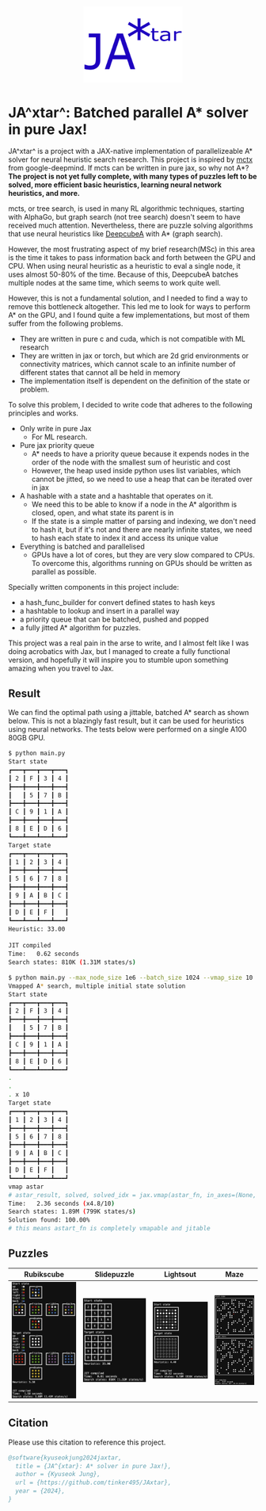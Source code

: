 <div align="center">
  <img src="images/JAxtar.png" alt="logo" width="200"></img>
</div>

# JA^xtar^: Batched parallel A\* solver in pure Jax!

JA^xtar^ is a project with a JAX-native implementation of parallelizeable A\* solver for neural heuristic search research.
This project is inspired by [mctx](https://github.com/google-deepmind/mctx) from google-deepmind. If mcts can be written in pure jax, so why not A\*?
**The project is not yet fully complete, with many types of puzzles left to be solved, more efficient basic heuristics, learning neural network heuristics, and more.**

mcts, or tree search, is used in many RL algorithmic techniques, starting with AlphaGo, but graph search (not tree search) doesn't seem to have received much attention. Nevertheless, there are puzzle solving algorithms that use neural heuristics like [DeepcubeA](https://github.com/forestagostinelli/DeepCubeA) with A\* (graph search).

However, the most frustrating aspect of my brief research(MSc) in this area is the time it takes to pass information back and forth between the GPU and CPU.
When using neural heuristic as a heuristic to eval a single node, it uses almost 50-80% of the time. Because of this, DeepcubeA batches multiple nodes at the same time, which seems to work quite well.

However, this is not a fundamental solution, and I needed to find a way to remove this bottleneck altogether. This led me to look for ways to perform A\* on the GPU, and I found quite a few implementations, but most of them suffer from the following problems.

- They are written in pure c and cuda, which is not compatible with ML research
- They are written in jax or torch, but which are 2d grid environments or connectivity matrices, which cannot scale to an infinite number of different states that cannot all be held in memory
- The implementation itself is dependent on the definition of the state or problem.

To solve this problem, I decided to write code that adheres to the following principles and works.

- Only write in pure Jax
  - For ML research.
- Pure jax priority queue
  - A\* needs to have a priority queue because it expends nodes in the order of the node with the smallest sum of heuristic and cost
  - However, the heap used inside python uses list variables, which cannot be jitted, so we need to use a heap that can be iterated over in jax
- A hashable with a state and a hashtable that operates on it.
  - We need this to be able to know if a node in the A\* algorithm is closed, open, and what state its parent is in
  - If the state is a simple matter of parsing and indexing, we don't need to hash it, but if it's not and there are nearly infinite states, we need to hash each state to index it and access its unique value
- Everything is batched and parallelised
  - GPUs have a lot of cores, but they are very slow compared to CPUs. To overcome this, algorithms running on GPUs should be written as parallel as possible.

Specially written components in this project include:

- a hash_func_builder for convert defined states to hash keys
- a hashtable to lookup and insert in a parallel way
- a priority queue that can be batched, pushed and popped
- a fully jitted A\* algorithm for puzzles.

This project was a real pain in the arse to write, and I almost felt like I was doing acrobatics with Jax, but I managed to create a fully functional version, and hopefully it will inspire you to stumble upon something amazing when you travel to Jax.

## Result

We can find the optimal path using a jittable, batched A\* search as shown below. This is not a blazingly fast result, but it can be used for heuristics using neural networks.
The tests below were performed on a single A100 80GB GPU.

```bash
$ python main.py
Start state
┏━━━┳━━━┳━━━┳━━━┓
┃ 2 ┃ F ┃ 3 ┃ 4 ┃
┣━━━╋━━━╋━━━╋━━━┫
┃   ┃ 5 ┃ 7 ┃ B ┃
┣━━━╋━━━╋━━━╋━━━┫
┃ C ┃ 9 ┃ 1 ┃ A ┃
┣━━━╋━━━╋━━━╋━━━┫
┃ 8 ┃ E ┃ D ┃ 6 ┃
┗━━━┻━━━┻━━━┻━━━┛
Target state
┏━━━┳━━━┳━━━┳━━━┓
┃ 1 ┃ 2 ┃ 3 ┃ 4 ┃
┣━━━╋━━━╋━━━╋━━━┫
┃ 5 ┃ 6 ┃ 7 ┃ 8 ┃
┣━━━╋━━━╋━━━╋━━━┫
┃ 9 ┃ A ┃ B ┃ C ┃
┣━━━╋━━━╋━━━╋━━━┫
┃ D ┃ E ┃ F ┃   ┃
┗━━━┻━━━┻━━━┻━━━┛
Heuristic: 33.00

JIT compiled
Time:   0.62 seconds
Search states: 810K (1.31M states/s)
```

```bash
$ python main.py --max_node_size 1e6 --batch_size 1024 --vmap_size 10
Vmapped A* search, multiple initial state solution
Start state
┏━━━┳━━━┳━━━┳━━━┓
┃ 2 ┃ F ┃ 3 ┃ 4 ┃
┣━━━╋━━━╋━━━╋━━━┫
┃   ┃ 5 ┃ 7 ┃ B ┃
┣━━━╋━━━╋━━━╋━━━┫
┃ C ┃ 9 ┃ 1 ┃ A ┃
┣━━━╋━━━╋━━━╋━━━┫
┃ 8 ┃ E ┃ D ┃ 6 ┃
┗━━━┻━━━┻━━━┻━━━┛
.
.
. x 10
Target state
┏━━━┳━━━┳━━━┳━━━┓
┃ 1 ┃ 2 ┃ 3 ┃ 4 ┃
┣━━━╋━━━╋━━━╋━━━┫
┃ 5 ┃ 6 ┃ 7 ┃ 8 ┃
┣━━━╋━━━╋━━━╋━━━┫
┃ 9 ┃ A ┃ B ┃ C ┃
┣━━━╋━━━╋━━━╋━━━┫
┃ D ┃ E ┃ F ┃   ┃
┗━━━┻━━━┻━━━┻━━━┛
vmap astar
# astar_result, solved, solved_idx = jax.vmap(astar_fn, in_axes=(None, 0, 0, None))(astar_result_build(), states, filled, target)
Time:   2.36 seconds (x4.8/10)
Search states: 1.89M (799K states/s)
Solution found: 100.00%
# this means astart_fn is completely vmapable and jitable
```

## Puzzles

| Rubikscube                                       | Slidepuzzle                                        | Lightsout                                      | Maze                                |
| ------------------------------------------------ | -------------------------------------------------- | ---------------------------------------------- | ----------------------------------- |
| ![Rubiks cube solve](images/rubikscubesolve.png) | ![Slide puzzle solve](images/slidepuzzlesolve.png) | ![Lights out solve](images/lightsoutsolve.png) | ![Maze solve](images/mazesolve.png) |

## Citation

Please use this citation to reference this project.

```bibtex
@software{kyuseokjung2024jaxtar,
  title = {JA^{xtar}: A* solver in pure Jax!},
  author = {Kyuseok Jung},
  url = {https://github.com/tinker495/JAxtar},
  year = {2024},
}
```
